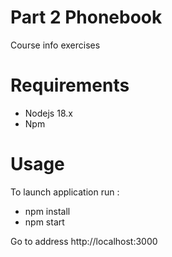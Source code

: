 # Part 2 Phonebook

Course info exercises 

# Requirements
- Nodejs 18.x
- Npm
# Usage

To launch application run :
- npm install
- npm start

Go to address http://localhost:3000